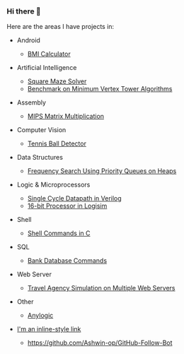 ### Hi there 👋

Here are the areas I have projects in:
- Android
  + [BMI Calculator](https://github.com/kadirhzrc/android-bmi-calculator-app)
- Artificial Intelligence
  + [Square Maze Solver](https://github.com/kadirhzrc/square-maze-solver-with-walls)
  + [Benchmark on Minimum Vertex Tower Algorithms](https://github.com/kadirhzrc/java-genetic-algorithm-for-minimum-vertex-tower-problem)
- Assembly
  +  [MIPS Matrix Multiplication](https://github.com/kadirhzrc/MIPS-16-bit-Processor-in-LogiSim)
- Computer Vision
  + [Tennis Ball Detector](https://github.com/kadirhzrc/tennis-ball-detection-opencv)
- Data Structures
  +  [Frequency Search Using Priority Queues on Heaps](https://github.com/kadirhzrc/frequency-search-pq-on-heaps)
- Logic & Microprocessors
  + [Single Cycle Datapath in Verilog](https://github.com/kadirhzrc/single-cycle-datapath-with-complex-instructions)
  + [16-bit Processor in Logisim](https://github.com/kadirhzrc/MIPS-16-bit-Processor-in-LogiSim)
- Shell
  + [Shell Commands in C](https://github.com/kadirhzrc/Shell-Commands-On-C)
- SQL
  + [Bank Database Commands](https://github.com/kadirhzrc/Small-Bank-Database)
- Web Server
  + [Travel Agency Simulation on Multiple Web Servers](https://github.com/kadirhzrc/java-travel-agency-web-server-simulation-with-simple-ui)
- Other
  + [Anylogic](https://github.com/kadirhzrc/Transportation-Simulation-On-AnyLogic)

- [I'm an inline-style link](https://www.google.com)
  + https://github.com/Ashwin-op/GitHub-Follow-Bot

<!--
**kadirhzrc/kadirhzrc** is a ✨ _special_ ✨ repository because its `README.md` (this file) appears on your GitHub profile.

Here are some ideas to get you started:

- 🔭 I’m currently working on ...
- 🌱 I’m currently learning ...
- 👯 I’m looking to collaborate on ...
- 🤔 I’m looking for help with ...
- 💬 Ask me about ...
- 📫 How to reach me: ...
- 😄 Pronouns: ...
- ⚡ Fun fact: ...
-->

